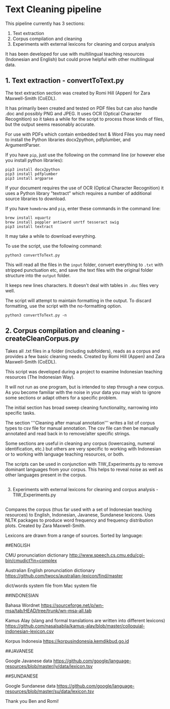 # Text Cleaning pipeline

This pipeline currently has 3 sections:
1. Text extraction
2. Corpus compilation and cleaning
3. Experiments with external lexicons for cleaning and corpus analysis


It has been developed for use with multilingual teaching resources (Indonesian and English) but could prove helpful with other multilingual data.

## 1. Text extraction  - convertToText.py

The text extraction section was created by Romi Hill (Appen) for Zara Maxwell-Smith (CoEDL).

It has primarily been created and tested on PDF files but can also handle .doc and possibly PNG and JPEG. It uses OCR (Optical Character Recognition) so it takes a while for the script to process those kinds of files, but the output seems reasonably accurate.

For use with PDFs which contain embedded text & Word Files you may need to install the Python libraries docx2python, pdfplumber, and ArgumentParser.

If you have `pip`, just use the following on the command line (or however else you install python libraries):
```
pip3 install docx2python
pip3 install pdfplumber
pip3 install argparse
```

If your document requires the use of OCR (Optical Character Recognition) it uses a Python library "textract" which requires a number of additional source libraries to download.

If you have `homebrew` and `pip`, enter these commands in the command line:
```
brew install xquartz
brew install poppler antiword unrtf tesseract swig
pip3 install textract
```
It may take a while to download everything.

To use the script, use the following command:

```
python3 convertToText.py
```

This will read all the files in the `input` folder, convert everything to `.txt` with stripped punctuation etc, and save the text files with the original folder structure into the `output` folder.

It keeps new lines characters. It doesn't deal with tables in `.doc` files very well.

The script will attempt to maintain formatting in the output. To discard formatting, use the script with the no-formatting option.
```
python3 convertToText.py -n
```

## 2. Corpus compilation and cleaning - createCleanCorpus.py

Takes all .txt files in a folder (including subfolders), reads as a corpus and provides a few basic cleaning needs. Created by Romi Hill (Appen) and Zara Maxwell-Smith (CoEDL).

This script was developed during a project to examine Indonesian teaching resources (The Indonesian Way).

It will not run as one program, but is intended to step through a new corpus.
As you become familiar with the noise in your data you may wish to ignore some sections
or adapt others for a specific problem.

The initial section has broad sweep cleaning functionality, narrowing into specific tasks.

The section '''Cleaning after manual annotation''' writes a list of corpus types to csv file for manual annotation.
The csv file can then be manually annotated and read back in to remove/alter specific strings.

Some sections are useful in cleaning any corpus (lowercasing, numeral identification, etc.) but others
are very specific to working with Indonesian or to working with language teaching resources, or both.

The scripts can be used in conjunction with TIW_Experiments.py to remove dominant languages from your corpus.
This helps to reveal noise as well as other languages present in the corpus.

##
3. Experiments with external lexicons for cleaning and corpus analysis - TIW_Experiments.py
##

Compares the corpus (thus far used with a set of Indonesian teaching resources)
to English, Indonesian, Javanese, Sundanese lexicons.
Uses NLTK packages to produce word frequency and frequency distribution plots.
Created by Zara Maxwell-Smith.

Lexicons are drawn from a range of sources. Sorted by language:

##ENGLISH

CMU pronunciation dictionary
http://www.speech.cs.cmu.edu/cgi-bin/cmudict?in=complex

Australian English pronunciation dictionary
https://github.com/twocs/australian-lexicon/find/master

dict/words system file
from Mac system file

##INDONESIAN

Bahasa Wordnet
https://sourceforge.net/p/wn-msa/tab/HEAD/tree/trunk/wn-msa-all.tab

Kamus Alay (slang and formal translations are written into different lexicons)
https://github.com/nasalsabila/kamus-alay/blob/master/colloquial-indonesian-lexicon.csv

Korpus Indonesia
https://korpusindonesia.kemdikbud.go.id

##JAVANESE

Google Javanese data
https://github.com/google/language-resources/blob/master/jv/data/lexicon.tsv

##SUNDANESE

Google Sundanese data
https://github.com/google/language-resources/blob/master/su/data/lexicon.tsv

Thank you Ben and Romi!